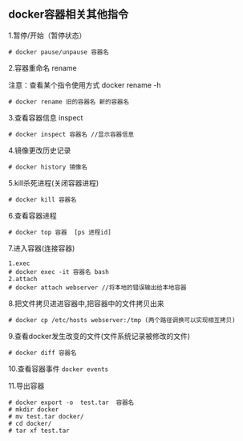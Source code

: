 ## 						docker容器相关其他指令 ##

1.暂停/开始（暂停状态）

```
# docker pause/unpause 容器名
```

2.容器重命名 rename

注意：查看某个指令使用方式 docker rename -h

```
# docker rename 旧的容器名 新的容器名
```

3.查看容器信息 inspect

```
# docker inspect 容器名 //显示容器信息
```

4.镜像更改历史记录

```
# docker history 镜像名
```

5.kill杀死进程(关闭容器进程)

```
# docker kill 容器名
```

6.查看容器进程

```
# docker top 容器  [ps 进程id]
```

7.进入容器(连接容器)

```
1.exec
# docker exec -it 容器名 bash 
2.attach
# docker attach webserver //将本地的错误输出给本地容器
```

8.把文件拷贝进进容器中,把容器中的文件拷贝出来

```
# docker cp /etc/hosts webserver:/tmp (两个路径调换可以实现相互拷贝)
```

9.查看docker发生改变的文件(文件系统记录被修改的文件)

```
# docker diff 容器名
```

10.查看容器事件 `docker events`

11.导出容器

```
# docker export -o  test.tar  容器名
# mkdir docker
# mv test.tar docker/
# cd docker/
# tar xf test.tar
```

